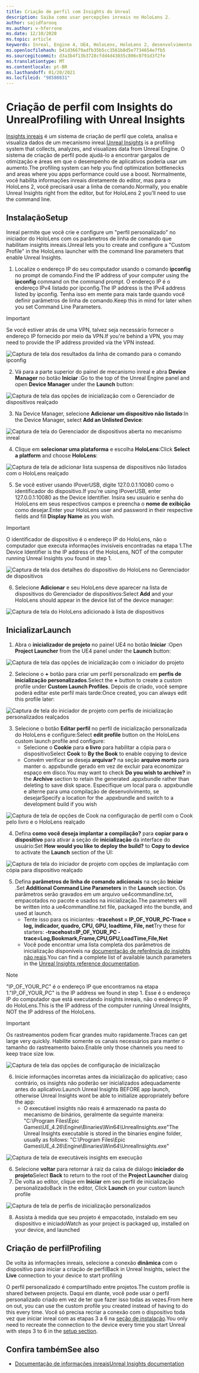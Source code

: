 ```yaml
---
title: Criação de perfil com Insights do Unreal
description: Saiba como usar percepções inreais no HoloLens 2.
author: sajidfarooq
ms.author: v-hferrone
ms.date: 12/10/2020
ms.topic: article
keywords: Inreal, Engine 4, UE4, HoloLens, HoloLens 2, desenvolvimento, contornar, insights, documentação, guias, recursos, hologramas, desenvolvimento de jogos, headset de realidade misturada, headset de realidade mista do Windows, headset da realidade virtual
ms.openlocfilehash: b41d36679adfb35b5cc3561b8d5e7734654e7fb5
ms.sourcegitcommit: d3a3b4f13b3728cfdd4d43035c806c0791d3f2fe
ms.translationtype: MT
ms.contentlocale: pt-BR
ms.lasthandoff: 01/20/2021
ms.locfileid: "98580831"
---
```

# <a name="profiling-with-unreal-insights"></a><span data-ttu-id="445d8-104">Criação de perfil com Insights do Unreal</span><span class="sxs-lookup"><span data-stu-id="445d8-104">Profiling with Unreal Insights</span></span> 

<span data-ttu-id="445d8-105">[Insights inreais](https://docs.unrealengine.com/TestingAndOptimization/PerformanceAndProfiling/UnrealInsights/Overview/index.html) é um sistema de criação de perfil que coleta, analisa e visualiza dados de um mecanismo inreal.</span><span class="sxs-lookup"><span data-stu-id="445d8-105">[Unreal Insights](https://docs.unrealengine.com/TestingAndOptimization/PerformanceAndProfiling/UnrealInsights/Overview/index.html) is a profiling system that collects, analyzes, and visualizes data from Unreal Engine.</span></span> <span data-ttu-id="445d8-106">O sistema de criação de perfil pode ajudá-lo a encontrar gargalos de otimização e áreas em que o desempenho de aplicativos poderia usar um aumento.</span><span class="sxs-lookup"><span data-stu-id="445d8-106">The profiling system can help you find optimization bottlenecks and areas where you apps performance could use a boost.</span></span> <span data-ttu-id="445d8-107">Normalmente, você habilita informações inreais diretamente do editor, mas para o HoloLens 2, você precisará usar a linha de comando.</span><span class="sxs-lookup"><span data-stu-id="445d8-107">Normally, you enable Unreal Insights right from the editor, but for HoloLens 2 you'll need to use the command line.</span></span>  

## <a name="setup"></a><span data-ttu-id="445d8-108">Instalação</span><span class="sxs-lookup"><span data-stu-id="445d8-108">Setup</span></span>

<span data-ttu-id="445d8-109">Inreal permite que você crie e configure um "perfil personalizado" no iniciador do HoloLens com os parâmetros de linha de comando que habilitam insights inreais.</span><span class="sxs-lookup"><span data-stu-id="445d8-109">Unreal lets you to create and configure a "Custom Profile" in the HoloLens launcher with the command line parameters that enable Unreal Insights.</span></span>

1.  <span data-ttu-id="445d8-110">Localize o endereço IP do seu computador usando o comando **ipconfig** no prompt de comando.</span><span class="sxs-lookup"><span data-stu-id="445d8-110">Find the IP address of your computer using the **ipconfig** command on the command prompt.</span></span> <span data-ttu-id="445d8-111">O endereço IP é o endereço IPv4 listado por ipconfig.</span><span class="sxs-lookup"><span data-stu-id="445d8-111">The IP address is the IPv4 address listed by ipconfig.</span></span> <span data-ttu-id="445d8-112">Tenha isso em mente para mais tarde quando você definir parâmetros de linha de comando.</span><span class="sxs-lookup"><span data-stu-id="445d8-112">Keep this in mind for later when you set Command Line Parameters.</span></span>

> [!IMPORTANT]
> <span data-ttu-id="445d8-113">Se você estiver atrás de uma VPN, talvez seja necessário fornecer o endereço IP fornecido por meio da VPN.</span><span class="sxs-lookup"><span data-stu-id="445d8-113">If you're behind a VPN, you may need to provide the IP address provided via the VPN instead.</span></span>

![Captura de tela dos resultados da linha de comando para o comando ipconfig](images/unreal-insights-img-01.png)

2.  <span data-ttu-id="445d8-115">Vá para a parte superior do painel de mecanismo inreal e abra **Device Manager** no botão **Iniciar** :</span><span class="sxs-lookup"><span data-stu-id="445d8-115">Go to the top of the Unreal Engine panel and open **Device Manager** under the **Launch** button:</span></span>

![Captura de tela das opções de inicialização com o Gerenciador de dispositivos realçado](images/unreal-insights-img-02.png)

3.  <span data-ttu-id="445d8-117">Na Device Manager, selecione **Adicionar um dispositivo não listado**:</span><span class="sxs-lookup"><span data-stu-id="445d8-117">In the Device Manager, select **Add an Unlisted Device**:</span></span>

![Captura de tela do Gerenciador de dispositivos aberta no mecanismo inreal](images/unreal-insights-img-03.png)

4. <span data-ttu-id="445d8-119">Clique em **selecionar uma plataforma** e escolha **HoloLens**:</span><span class="sxs-lookup"><span data-stu-id="445d8-119">Click **Select a platform** and choose **HoloLens**:</span></span>

![Captura de tela de adicionar lista suspensa de dispositivos não listados com o HoloLens realçado](images/unreal-insights-img-04.png)

5.  <span data-ttu-id="445d8-121">Se você estiver usando IPoverUSB, digite 127.0.0.1:10080 como o identificador do dispositivo.</span><span class="sxs-lookup"><span data-stu-id="445d8-121">If you're using IPoverUSB, enter 127.0.0.1:10080 as the Device Identifier.</span></span> <span data-ttu-id="445d8-122">Insira seu usuário e senha do HoloLens em seus respectivos campos e preencha o **nome de exibição** como desejar.</span><span class="sxs-lookup"><span data-stu-id="445d8-122">Enter your HoloLens user and password in their respective fields and fill **Display Name** as you wish.</span></span>

> [!IMPORTANT]
> <span data-ttu-id="445d8-123">O identificador de dispositivo é o endereço IP do HoloLens, não o computador que executa informações invisíveis encontradas na etapa 1.</span><span class="sxs-lookup"><span data-stu-id="445d8-123">The Device Identifier is the IP address of the HoloLens, NOT of the computer running Unreal Insights you found in step 1.</span></span>

![Captura de tela dos detalhes do dispositivo do HoloLens no Gerenciador de dispositivos](images/unreal-insights-img-05.png)

6.  <span data-ttu-id="445d8-125">Selecione **Adicionar** e seu HoloLens deve aparecer na lista de dispositivos do Gerenciador de dispositivos:</span><span class="sxs-lookup"><span data-stu-id="445d8-125">Select **Add** and your HoloLens should appear in the device list of the device manager:</span></span>

![Captura de tela do HoloLens adicionado à lista de dispositivos](images/unreal-insights-img-06.png)

## <a name="launch"></a><span data-ttu-id="445d8-127">Inicializar</span><span class="sxs-lookup"><span data-stu-id="445d8-127">Launch</span></span>

1. <span data-ttu-id="445d8-128">Abra o **inicializador de projeto** no painel UE4 no botão **Iniciar** :</span><span class="sxs-lookup"><span data-stu-id="445d8-128">Open **Project Launcher** from the UE4 panel under the **Launch** button:</span></span>

![Captura de tela das opções de inicialização com o iniciador do projeto](images/unreal-insights-img-07.png)

2. <span data-ttu-id="445d8-130">Selecione o **+** botão para criar um perfil personalizado em **perfis de inicialização personalizados**.</span><span class="sxs-lookup"><span data-stu-id="445d8-130">Select the **+** button to create a custom profile under **Custom Launch Profiles**.</span></span> <span data-ttu-id="445d8-131">Depois de criado, você sempre poderá editar este perfil mais tarde:</span><span class="sxs-lookup"><span data-stu-id="445d8-131">Once created, you can always edit this profile later:</span></span>

![Captura de tela do iniciador de projeto com perfis de inicialização personalizados realçados](images/unreal-insights-img-08.png)

3. <span data-ttu-id="445d8-133">Selecione o botão **Editar perfil** no perfil de inicialização personalizada do HoloLens e configure:</span><span class="sxs-lookup"><span data-stu-id="445d8-133">Select **edit profile** button on the HoloLens custom launch profile and configure:</span></span>
    * <span data-ttu-id="445d8-134">Selecione o **Cookie** para **o livro** para habilitar a cópia para o dispositivo</span><span class="sxs-lookup"><span data-stu-id="445d8-134">Select **Cook** to **By the Book** to enable copying to device</span></span>
    * <span data-ttu-id="445d8-135">Convém verificar se deseja **arquivar?** na seção **arquivo morto** para manter o. appxbundle gerado em vez de excluir para economizar espaço em disco.</span><span class="sxs-lookup"><span data-stu-id="445d8-135">You may want to check **Do you wish to archive?** in the **Archive** section to retain the generated .appxbundle rather than deleting to save disk space.</span></span> <span data-ttu-id="445d8-136">Especifique um local para o. appxbundle e alterne para uma compilação de desenvolvimento, se desejar</span><span class="sxs-lookup"><span data-stu-id="445d8-136">Specify a location for the .appxbundle and switch to a development build if you wish</span></span>

![Captura de tela de opções de Cook na configuração de perfil com o Cook pelo livro e o HoloLens realçado](images/unreal-insights-img-09.png)

4. <span data-ttu-id="445d8-138">Defina **como você deseja implantar a compilação?** para **copiar para o dispositivo** para ativar a seção de **inicialização** da interface do usuário:</span><span class="sxs-lookup"><span data-stu-id="445d8-138">Set **How would you like to deploy the build?** to **Copy to device** to activate the **Launch** section of the UI:</span></span>

![Captura de tela do iniciador de projeto com opções de implantação com cópia para dispositivo realçado](images/unreal-insights-img-10.png)

5. <span data-ttu-id="445d8-140">Defina **parâmetros de linha de comando adicionais** na seção **Iniciar** .</span><span class="sxs-lookup"><span data-stu-id="445d8-140">Set **Additional Command Line Parameters** in the **Launch** section.</span></span> <span data-ttu-id="445d8-141">Os parâmetros serão gravados em um arquivo ue4commandline.txt, empacotados no pacote e usados na inicialização.</span><span class="sxs-lookup"><span data-stu-id="445d8-141">The parameters will be written into a ue4commandline.txt file, packaged into the bundle, and used at launch.</span></span> 
    <!-- TODO: Need more detail on what this parameter does and where to find others. -->
    * <span data-ttu-id="445d8-142">Tente isso para os iniciantes: **-tracehost = IP_OF_YOUR_PC-Trace = log, indicador, quadro, CPU, GPU, loadtime, File, net**</span><span class="sxs-lookup"><span data-stu-id="445d8-142">Try these for starters: **-tracehost=IP_OF_YOUR_PC -trace=Log,Bookmark,Frame,CPU,GPU,LoadTime,File,Net**</span></span>
    * <span data-ttu-id="445d8-143">Você pode encontrar uma lista completa dos parâmetros de inicialização disponíveis na [documentação de referência do insights não reais](https://docs.unrealengine.com/TestingAndOptimization/PerformanceAndProfiling/UnrealInsights/Reference/index.html).</span><span class="sxs-lookup"><span data-stu-id="445d8-143">You can find a complete list of available launch parameters in the [Unreal Insights reference documentation](https://docs.unrealengine.com/TestingAndOptimization/PerformanceAndProfiling/UnrealInsights/Reference/index.html).</span></span>

> [!NOTE]
> <span data-ttu-id="445d8-144">"IP_OF_YOUR_PC" é o endereço IP que encontramos na etapa 1.</span><span class="sxs-lookup"><span data-stu-id="445d8-144">"IP_OF_YOUR_PC" is the IP address we found in step 1.</span></span> <span data-ttu-id="445d8-145">Esse é o endereço IP do computador que está executando insights inreais, não o endereço IP do HoloLens.</span><span class="sxs-lookup"><span data-stu-id="445d8-145">This is the IP address of the computer running Unreal Insights, NOT the IP address of the HoloLens.</span></span>

> [!IMPORTANT]
> <span data-ttu-id="445d8-146">Os rastreamentos podem ficar grandes muito rapidamente.</span><span class="sxs-lookup"><span data-stu-id="445d8-146">Traces can get large very quickly.</span></span> <span data-ttu-id="445d8-147">Habilite somente os canais necessários para manter o tamanho do rastreamento baixo.</span><span class="sxs-lookup"><span data-stu-id="445d8-147">Enable only those channels you need to keep trace size low.</span></span>

![Captura de tela das opções de configuração de inicialização](images/unreal-insights-img-11.png)

6. <span data-ttu-id="445d8-149">Inicie informações incorretas antes da inicialização do aplicativo; caso contrário, os insights não poderão ser inicializados adequadamente antes do aplicativo:</span><span class="sxs-lookup"><span data-stu-id="445d8-149">Launch Unreal Insights BEFORE app launch, otherwise Unreal Insights wont be able to initialize appropriately before the app:</span></span>
    * <span data-ttu-id="445d8-150">O executável insights não reais é armazenado na pasta do mecanismo de binários, geralmente da seguinte maneira: "C:\Program Files\Epic Games\UE_4.26\Engine\Binaries\Win64\UnrealInsights.exe"</span><span class="sxs-lookup"><span data-stu-id="445d8-150">The Unreal Insights executable is stored in the binaries engine folder, usually as follows: "C:\Program Files\Epic Games\UE_4.26\Engine\Binaries\Win64\UnrealInsights.exe"</span></span>

![Captura de tela de executáveis insights em execução](images/unreal-insights-img-12.png)

6.  <span data-ttu-id="445d8-152">Selecione **voltar** para retornar à raiz da caixa de diálogo **iniciador do projeto**</span><span class="sxs-lookup"><span data-stu-id="445d8-152">Select **Back** to return to the root of the **Project Launcher** dialog</span></span>
7.  <span data-ttu-id="445d8-153">De volta ao editor, clique em **Iniciar** em seu perfil de inicialização personalizado</span><span class="sxs-lookup"><span data-stu-id="445d8-153">Back in the editor, Click **Launch** on your custom launch profile</span></span>

![Captura de tela de perfis de inicialização personalizados](images/unreal-insights-img-13.png)

8.  <span data-ttu-id="445d8-155">Assista à medida que seu projeto é empacotado, instalado em seu dispositivo e iniciado</span><span class="sxs-lookup"><span data-stu-id="445d8-155">Watch as your project is packaged up, installed on your device, and launched</span></span>

## <a name="profiling"></a><span data-ttu-id="445d8-156">Criação de perfil</span><span class="sxs-lookup"><span data-stu-id="445d8-156">Profiling</span></span>

<span data-ttu-id="445d8-157">De volta às informações inreais, selecione a conexão **dinâmica** com o dispositivo para iniciar a criação de perfil</span><span class="sxs-lookup"><span data-stu-id="445d8-157">Back in Unreal Insights, select the **Live** connection to your device to start profiling</span></span>

<span data-ttu-id="445d8-158">O perfil personalizado é compartilhado entre projetos.</span><span class="sxs-lookup"><span data-stu-id="445d8-158">The custom profile is shared between projects.</span></span> <span data-ttu-id="445d8-159">Daqui em diante, você pode usar o perfil personalizado criado em vez de ter que fazer isso todas as vezes.</span><span class="sxs-lookup"><span data-stu-id="445d8-159">From here on out, you can use the custom profile you created instead of having to do this every time.</span></span> <span data-ttu-id="445d8-160">Você só precisa recriar a conexão com o dispositivo toda vez que iniciar inreal com as etapas 3 a 6 na [seção de instalação](#setup).</span><span class="sxs-lookup"><span data-stu-id="445d8-160">You only need to recreate the connection to the device every time you start Unreal with steps 3 to 6 in the [setup section](#setup).</span></span>

## <a name="see-also"></a><span data-ttu-id="445d8-161">Confira também</span><span class="sxs-lookup"><span data-stu-id="445d8-161">See also</span></span>
* [<span data-ttu-id="445d8-162">Documentação de informações inreais</span><span class="sxs-lookup"><span data-stu-id="445d8-162">Unreal Insights documentation</span></span>](https://docs.unrealengine.com/TestingAndOptimization/PerformanceAndProfiling/UnrealInsights/index.html)

